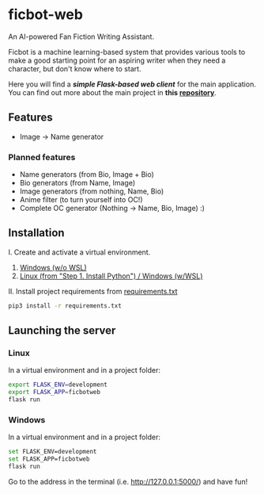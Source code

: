 # ficbot-web

An AI-powered Fan Fiction Writing Assistant.

Ficbot is a machine learning-based system that provides various tools to make a good starting point for an aspiring writer when they need a character, but don't know where to start.

Here you will find a ***simple Flask-based web client*** for the main application. You can find out more about the main project in **this [repository](https://github.com/Pythonimous/ficbot)**.
## Features
- Image -> Name generator

### Planned features
- Name generators (from Bio, Image + Bio)
- Bio generators (from Name, Image)
- Image generators (from nothing, Name, Bio)
- Anime filter (to turn yourself into OC!)
- Complete OC generator (Nothing -> Name, Bio, Image) :)

## Installation
I. Create and activate a virtual environment.

1. [Windows (w/o WSL)](https://mothergeo-py.readthedocs.io/en/latest/development/how-to/venv-win.html)
2. [Linux (from "Step 1. Install Python") / Windows (w/WSL)](https://www.liquidweb.com/kb/how-to-setup-a-python-virtual-environment-on-windows-10/)


II. Install project requirements from [requirements.txt](https://github.com/Pythonimous/ficbot/blob/main/requirements.txt)
```bash
pip3 install -r requirements.txt
```

## Launching the server
### Linux
In a virtual environment and in a project folder:
```bash
export FLASK_ENV=development
export FLASK_APP=ficbotweb
flask run
```
### Windows
In a virtual environment and in a project folder:
```bash
set FLASK_ENV=development
set FLASK_APP=ficbotweb
flask run
```
Go to the address in the terminal (i.e. http://127.0.0.1:5000/) and have fun!
